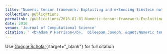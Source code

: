 ```yaml
---
title: "Numeric tensor framework: Exploiting and extending Einstein notation"
collection: publications
permalink: /publications/2016-01-01-Numeric-tensor-framework-Exploiting-and-extending-Einstein-notation
date: 2016
venue: 'Journal of Computational Science'
citation: ' <b>Adam P Harrison</b>,  Dileepan Joseph, &quot;Numeric tensor framework: Exploiting and extending Einstein notation.&quot; Journal of Computational Science, 2016.'
---
```

Use [Google Scholar](https://scholar.google.com/scholar?q=Numeric+tensor+framework:+Exploiting+and+extending+Einstein+notation){:target="_blank"} for full citation